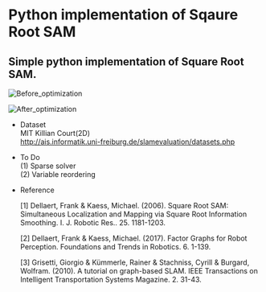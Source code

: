 # Python implementation of Sqaure Root SAM

## Simple python implementation of Square Root SAM.   


![Before_optimization](https://user-images.githubusercontent.com/38591115/85345701-28737600-b52e-11ea-9f8b-919ca42c9589.png)   

![After_optimization](https://user-images.githubusercontent.com/38591115/85345714-31644780-b52e-11ea-961b-eec4baf18cbd.png)




- Dataset   
  MIT Killian Court(2D)   
  http://ais.informatik.uni-freiburg.de/slamevaluation/datasets.php


- To Do   
  (1) Sparse solver   
  (2) Variable reordering   

- Reference       

  [1] Dellaert, Frank & Kaess, Michael. (2006). Square Root SAM: Simultaneous Localization and Mapping via Square Root Information   Smoothing. I. J. Robotic Res.. 25. 1181-1203.   
   
  [2] Dellaert, Frank & Kaess, Michael. (2017). Factor Graphs for Robot Perception. Foundations and Trends in Robotics. 6. 1-139. 

  [3] Grisetti, Giorgio & Kümmerle, Rainer & Stachniss, Cyrill & Burgard, Wolfram. (2010). A tutorial on graph-based SLAM. IEEE Transactions on Intelligent Transportation Systems Magazine. 2. 31-43.
